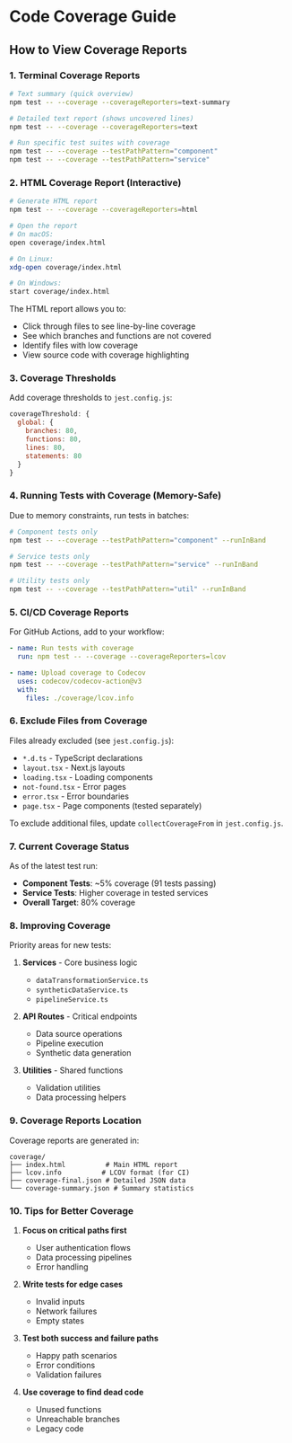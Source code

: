 # Code Coverage Guide

## How to View Coverage Reports

### 1. Terminal Coverage Reports

```bash
# Text summary (quick overview)
npm test -- --coverage --coverageReporters=text-summary

# Detailed text report (shows uncovered lines)
npm test -- --coverage --coverageReporters=text

# Run specific test suites with coverage
npm test -- --coverage --testPathPattern="component"
npm test -- --coverage --testPathPattern="service"
```

### 2. HTML Coverage Report (Interactive)

```bash
# Generate HTML report
npm test -- --coverage --coverageReporters=html

# Open the report
# On macOS:
open coverage/index.html

# On Linux:
xdg-open coverage/index.html

# On Windows:
start coverage/index.html
```

The HTML report allows you to:
- Click through files to see line-by-line coverage
- See which branches and functions are not covered
- Identify files with low coverage
- View source code with coverage highlighting

### 3. Coverage Thresholds

Add coverage thresholds to `jest.config.js`:

```javascript
coverageThreshold: {
  global: {
    branches: 80,
    functions: 80,
    lines: 80,
    statements: 80
  }
}
```

### 4. Running Tests with Coverage (Memory-Safe)

Due to memory constraints, run tests in batches:

```bash
# Component tests only
npm test -- --coverage --testPathPattern="component" --runInBand

# Service tests only  
npm test -- --coverage --testPathPattern="service" --runInBand

# Utility tests only
npm test -- --coverage --testPathPattern="util" --runInBand
```

### 5. CI/CD Coverage Reports

For GitHub Actions, add to your workflow:

```yaml
- name: Run tests with coverage
  run: npm test -- --coverage --coverageReporters=lcov

- name: Upload coverage to Codecov
  uses: codecov/codecov-action@v3
  with:
    files: ./coverage/lcov.info
```

### 6. Exclude Files from Coverage

Files already excluded (see `jest.config.js`):
- `*.d.ts` - TypeScript declarations
- `layout.tsx` - Next.js layouts
- `loading.tsx` - Loading components
- `not-found.tsx` - Error pages
- `error.tsx` - Error boundaries
- `page.tsx` - Page components (tested separately)

To exclude additional files, update `collectCoverageFrom` in `jest.config.js`.

### 7. Current Coverage Status

As of the latest test run:
- **Component Tests**: ~5% coverage (91 tests passing)
- **Service Tests**: Higher coverage in tested services
- **Overall Target**: 80% coverage

### 8. Improving Coverage

Priority areas for new tests:
1. **Services** - Core business logic
   - `dataTransformationService.ts`
   - `syntheticDataService.ts`
   - `pipelineService.ts`

2. **API Routes** - Critical endpoints
   - Data source operations
   - Pipeline execution
   - Synthetic data generation

3. **Utilities** - Shared functions
   - Validation utilities
   - Data processing helpers

### 9. Coverage Reports Location

Coverage reports are generated in:
```
coverage/
├── index.html          # Main HTML report
├── lcov.info          # LCOV format (for CI)
├── coverage-final.json # Detailed JSON data
└── coverage-summary.json # Summary statistics
```

### 10. Tips for Better Coverage

1. **Focus on critical paths first**
   - User authentication flows
   - Data processing pipelines
   - Error handling

2. **Write tests for edge cases**
   - Invalid inputs
   - Network failures
   - Empty states

3. **Test both success and failure paths**
   - Happy path scenarios
   - Error conditions
   - Validation failures

4. **Use coverage to find dead code**
   - Unused functions
   - Unreachable branches
   - Legacy code